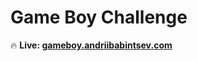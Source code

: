 # Game Boy Challenge

🔥 **Live: [gameboy.andriibabintsev.com](https://gameboy.andriibabintsev.com/)**

